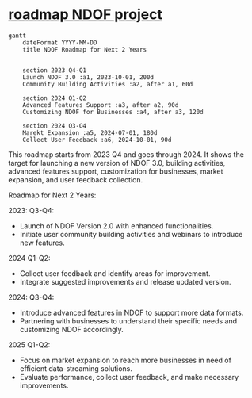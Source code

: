 # [roadmap NDOF project](https://roadmap.ndof.org/)

```mermaid
gantt
    dateFormat YYYY-MM-DD
    title NDOF Roadmap for Next 2 Years
    
    
    section 2023 Q4-Q1
    Launch NDOF 3.0 :a1, 2023-10-01, 200d
    Community Building Activities :a2, after a1, 60d
    
    section 2024 Q1-Q2
    Advanced Features Support :a3, after a2, 90d
    Customizing NDOF for Businesses :a4, after a3, 120d
    
    section 2024 Q3-Q4
    Marekt Expansion :a5, 2024-07-01, 180d
    Collect User Feedback :a6, 2024-10-01, 90d
```

This roadmap starts from 2023 Q4 and goes through 2024. It shows the target for launching a new version of NDOF 3.0, building activities, advanced features support, customization for businesses, market expansion, and user feedback collection.


Roadmap for Next 2 Years:

2023:
Q3-Q4:
- Launch of NDOF Version 2.0 with enhanced functionalities.
- Initiate user community building activities and webinars to introduce new features.

2024
Q1-Q2:
- Collect user feedback and identify areas for improvement.
- Integrate suggested improvements and release updated version.

2024:
Q3-Q4:
- Introduce advanced features in NDOF to support more data formats.
- Partnering with businesses to understand their specific needs and customizing NDOF accordingly.

2025
Q1-Q2:
- Focus on market expansion to reach more businesses in need of efficient data-streaming solutions.
- Evaluate performance, collect user feedback, and make necessary improvements.
